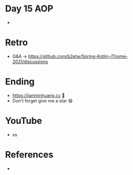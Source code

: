 # Day 15 AOP
*

# Retro
* Q&A -> https://github.com/b2etw/Spring-Kotlin-iThome-2021/discussions

# Ending
* https://jianminhuang.cc 🌈
* Don't forget give me a star 😄

# YouTube
* ss

# References
* 
